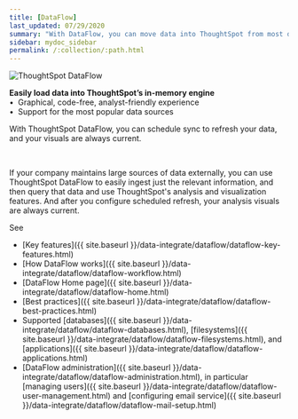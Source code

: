 ```yaml
---
title: [DataFlow]
last_updated: 07/29/2020
summary: "With DataFlow, you can move data into ThoughtSpot from most databases."
sidebar: mydoc_sidebar
permalink: /:collection/:path.html
---
```

<div class="grid-container-opener">

  <div class="grid-child">
    <img src="{{ "/images/dataflow-sm.png" | prepend: site.baseurl  }}" alt="ThoughtSpot DataFlow"></div>
  <div class="grid-child">
    <p class="text-opener">
      <strong>Easily load data into ThoughtSpot’s in-memory engine</strong>
<br/>&bull;&nbsp;&nbsp;Graphical, code-free, analyst-friendly experience
<br/>&bull;&nbsp;&nbsp;Support for the most popular data sources
</p>
    <p class="text-opener">With ThoughtSpot DataFlow, you can schedule sync to refresh your data, and your visuals are always current.</p>
    </div>
  <div class="grid-child">&nbsp;</div>
</div>

If your company maintains large sources of data externally, you can use ThoughtSpot DataFlow to easily ingest just the relevant information, and then query that data and use ThoughtSpot's analysis and visualization features. And after you configure scheduled refresh, your analysis visuals are always current.

See
- [Key features]({{ site.baseurl }}/data-integrate/dataflow/dataflow-key-features.html)
- [How DataFlow works]({{ site.baseurl }}/data-integrate/dataflow/dataflow-workflow.html)
- [DataFlow Home page]({{ site.baseurl }}/data-integrate/dataflow/dataflow-home.html)
- [Best practices]({{ site.baseurl }}/data-integrate/dataflow/dataflow-best-practices.html)
- Supported [databases]({{ site.baseurl }}/data-integrate/dataflow/dataflow-databases.html), [filesystems]({{ site.baseurl }}/data-integrate/dataflow/dataflow-filesystems.html), and [applications]({{ site.baseurl }}/data-integrate/dataflow/dataflow-applications.html)
- [DataFlow administration]({{ site.baseurl }}/data-integrate/dataflow/dataflow-administration.html), in particular [managing users]({{ site.baseurl }}/data-integrate/dataflow/dataflow-user-management.html) and [configuring email service]({{ site.baseurl }}/data-integrate/dataflow/dataflow-mail-setup.html)
